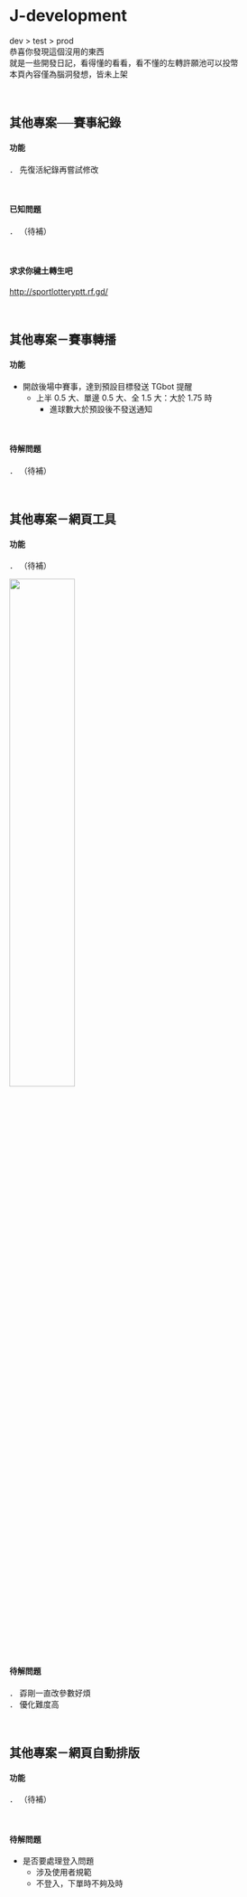 # J-development  
dev > test > prod  
恭喜你發現這個沒用的東西  
就是一些開發日記，看得懂的看看，看不懂的左轉許願池可以投幣  
本頁內容僅為腦洞發想，皆未上架  

&#8203;  

## 其他專案──賽事紀錄  

#### 功能  
． 先復活紀錄再嘗試修改  

&#8203;  

#### 已知問題  
． （待補）  

&#8203;  

#### 求求你穢土轉生吧  
http://sportlotteryptt.rf.gd/

&#8203;  

## 其他專案－賽事轉播 

#### 功能  
- 開啟後場中賽事，達到預設目標發送 TGbot 提醒  
  - 上半 0.5 大、單邊 0.5 大、全 1.5 大：大於 1.75 時  
    - 進球數大於預設後不發送通知

&#8203;  

#### 待解問題  
． （待補）  

&#8203;  

## 其他專案－網頁工具  

#### 功能  
． （待補）  

<img src="https://github.com/user-attachments/assets/d0538704-30cb-4455-a95e-776341415d57?raw=true" width="48%">

&#8203;  

#### 待解問題  
． 孬剛一直改參數好煩  
． 優化難度高 

&#8203;  

## 其他專案－網頁自動排版 

#### 功能  
． （待補）  

&#8203;  

#### 待解問題  
- 是否要處理登入問題
  - 涉及使用者規範
  - 不登入，下單時不夠及時

&#8203;  
 
